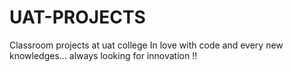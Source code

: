 # UAT-PROJECTS
Classroom projects at uat college
In love with code and every new knowledges...
always looking for innovation !!
